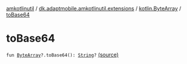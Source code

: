 [amkotlinutil](../../index.md) / [dk.adaptmobile.amkotlinutil.extensions](../index.md) / [kotlin.ByteArray](index.md) / [toBase64](./to-base64.md)

# toBase64

`fun `[`ByteArray`](https://kotlinlang.org/api/latest/jvm/stdlib/kotlin/-byte-array/index.html)`?.toBase64(): `[`String`](https://kotlinlang.org/api/latest/jvm/stdlib/kotlin/-string/index.html)`?` [(source)](https://github.com/adaptmobile-organization/amkotlinutil/tree/master/amkotlinutil/src/main/java/dk/adaptmobile/amkotlinutil/extensions/ByteArrayExtensions.kt#L5)